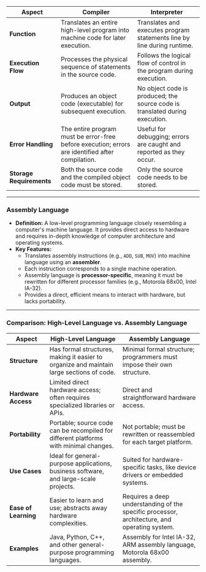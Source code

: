 
| **Aspect**               | **Compiler**                                                                                     | **Interpreter**                                                             |
| ------------------------ | ------------------------------------------------------------------------------------------------ | --------------------------------------------------------------------------- |
| **Function**             | Translates an entire high-level program into machine code for later execution.                   | Translates and executes program statements line by line during runtime.     |
| **Execution Flow**       | Processes the physical sequence of statements in the source code.                                | Follows the logical flow of control in the program during execution.        |
| **Output**               | Produces an object code (executable) for subsequent execution.                                   | No object code is produced; the source code is translated during execution. |
| **Error Handling**       | The entire program must be error-free before execution; errors are identified after compilation. | Useful for debugging; errors are caught and reported as they occur.         |
| **Storage Requirements** | Both the source code and the compiled object code must be stored.                                | Only the source code needs to be stored.                                    |

---

### **Assembly Language**  

- **Definition:** A low-level programming language closely resembling a computer's machine language. It provides direct access to hardware and requires in-depth knowledge of computer architecture and operating systems.  
- **Key Features:**  
  - Translates assembly instructions (e.g., `ADD`, `SUB`, `MOV`) into machine language using an **assembler**.  
  - Each instruction corresponds to a single machine operation.  
  - Assembly language is **processor-specific**, meaning it must be rewritten for different processor families (e.g., Motorola 68x00, Intel IA-32).  
  - Provides a direct, efficient means to interact with hardware, but lacks portability.  

---

### **Comparison: High-Level Language vs. Assembly Language**  

| **Aspect**                     | **High-Level Language**                                                                                         | **Assembly Language**                                                                                   |
|---------------------------------|-----------------------------------------------------------------------------------------------------------------|---------------------------------------------------------------------------------------------------------|
| **Structure**                  | Has formal structures, making it easier to organize and maintain large sections of code.                        | Minimal formal structure; programmers must impose their own structure.                                 |
| **Hardware Access**            | Limited direct hardware access; often requires specialized libraries or APIs.                                  | Direct and straightforward hardware access.                                                            |
| **Portability**                | Portable; source code can be recompiled for different platforms with minimal changes.                          | Not portable; must be rewritten or reassembled for each target platform.                               |
| **Use Cases**                  | Ideal for general-purpose applications, business software, and large-scale projects.                          | Suited for hardware-specific tasks, like device drivers or embedded systems.                           |
| **Ease of Learning**           | Easier to learn and use; abstracts away hardware complexities.                                                 | Requires a deep understanding of the specific processor, architecture, and operating system.           |
| **Examples**                   | Java, Python, C++, and other general-purpose programming languages.                                            | Assembly for Intel IA-32, ARM assembly language, Motorola 68x00 assembly.                              |